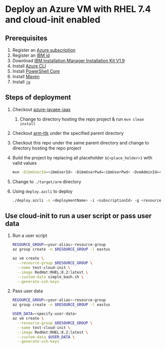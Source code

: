 # Deploy an Azure VM with RHEL 7.4 and cloud-init enabled

## Prerequisites

1. Register an [Azure subscription](https://azure.microsoft.com/)
1. Register an [IBM id](https://idaas.iam.ibm.com/idaas/mtfim/sps/authsvc?PolicyId=urn:ibm:security:authentication:asf:basicldapuser)
1. Download [IBM Installation Manager Installation Kit V1.9](https://www-945.ibm.com/support/fixcentral/swg/downloadFixes?parent=ibm%7ERational&product=ibm/Rational/IBM+Installation+Manager&release=1.9.0.0&platform=Linux&function=fixId&fixids=1.9.0.0-IBMIM-LINUX-X86_64-20190715_0328&useReleaseAsTarget=true&includeRequisites=1&includeSupersedes=0&downloadMethod=http)
1. Install [Azure CLI](https://docs.microsoft.com/cli/azure/install-azure-cli?view=azure-cli-latest)
1. Install [PowerShell Core](https://docs.microsoft.com/powershell/scripting/install/installing-powershell-core-on-linux?view=powershell-7.1)
1. Install [Maven](https://maven.apache.org/download.cgi)
1. Install [`jq`](https://stedolan.github.io/jq/download/)

## Steps of deployment

1. Checkout [azure-javaee-iaas](https://github.com/Azure/azure-javaee-iaas)
   1. Change to directory hosting the repo project & run `mvn clean install`
1. Checkout [arm-ttk](https://github.com/Azure/arm-ttk) under the specified parent directory
1. Checkout this repo under the same parent directory and change to directory hosting the repo project
1. Build the project by replacing all placeholder `${<place_holder>}` with valid values

   ```bash
   mvn -DibmUserId=<ibmUserId> -DibmUserPwd=<ibmUserPwd> -DvmAdminId=<vmAdminId> -DvmAdminPwd=<vmAdminPwd> -DdnsLabelPrefix=<dnsLabelPrefix> -Dtest.args="-Test All" -Ptemplate-validation-tests clean install
   ```

1. Change to `./target/arm` directory
1. Using `deploy.azcli` to deploy

   ```bash
   ./deploy.azcli -n <deploymentName> -i <subscriptionId> -g <resourceGroupName> -l <resourceGroupLocation>
   ```

## Use cloud-init to run a user script or pass user data

1. Run a user script

   ```bash
   RESOURCE_GROUP=<your-alias>-resource-group
   az group create -n $RESOURCE_GROUP -l eastus

   az vm create \
     --resource-group $RESOURCE_GROUP \
     --name test-cloud-init \
     --image RedHat:RHEL:8.2:latest \
     --custom-data simple_bash.sh \
     --generate-ssh-keys
   ```

1. Pass user data

   ```bash
   RESOURCE_GROUP=<your-alias>-resource-group
   az group create -n $RESOURCE_GROUP -l eastus

   USER_DATA=<specify-user-data>
   az vm create \
     --resource-group $RESOURCE_GROUP \
     --name test-cloud-init \
     --image RedHat:RHEL:8.2:latest \
     --custom-data $USER_DATA \
     --generate-ssh-keys
   ```
